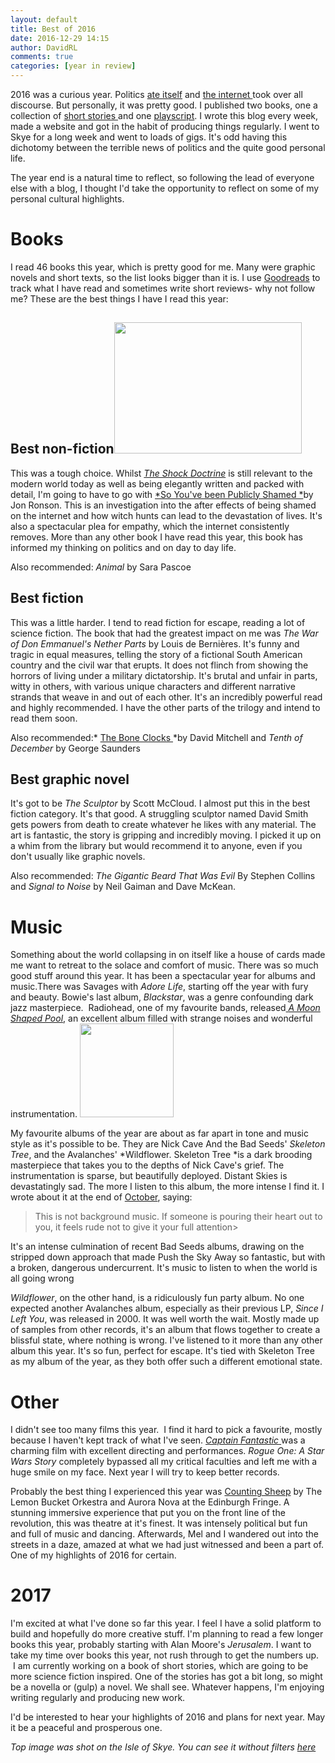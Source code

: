 ```yaml
---  
layout: default  
title: Best of 2016  
date: 2016-12-29 14:15  
author: DavidRL  
comments: true  
categories: [year in review]  
---  
```

2016 was a curious year. Politics <a href="http://davidralphlewis.co.uk/politics/with-us-or-against-us-brexit-and-the-daily-mail/">ate </a><a href="http://davidralphlewis.co.uk/politics/what-does-it-matter/">itself</a> and <a href="http://davidralphlewis.co.uk/politics/2016-the-year-the-internet-took-over/">the internet </a>took over all discourse. But personally, it was pretty good. I published two books, one a collection of <a href="http://davidralphlewis.co.uk/books/amber-stars-one-night-of-stories/">short stories </a>and one <a href="http://davidralphlewis.co.uk/books/remain-vigilant/">playscript</a>. I wrote this blog every week, made a website and got in the habit of producing things regularly. I went to Skye for a long week and went to loads of gigs. It's odd having this dichotomy between the terrible news of politics and the quite good personal life.  

The year end is a natural time to reflect, so following the lead of everyone else with a blog, I thought I'd take the opportunity to reflect on some of my personal cultural highlights.  
<!--more-->  

<h1>Books</h1>  

I read 46 books this year, which is pretty good for me. Many were graphic novels and short texts, so the list looks bigger than it is. I use <a href="https://www.goodreads.com/author/show/15112819.David_Ralph_Lewis">Goodreads</a> to track what I have read and sometimes write short reviews- why not follow me? These are the best things I have I read this year:  

<h2>Best non-fiction<img class="alignright size-medium wp-image-570" src="http://davidralphlewis.co.uk/wp-content/uploads/2016/07/So-You-ve-Been-Publicly-Shamed-mmp-300x210.jpg" alt="" width="300" height="210" /></h2>  

This was a tough choice. Whilst <a href="http://davidralphlewis.co.uk/art-from-others/the-shock-doctrine-and-the-modern-world/">*The Shock Doctrine*</a> is still relevant to the modern world today as well as being elegantly written and packed with detail, I'm going to have to go with <a href="http://davidralphlewis.co.uk/art-from-others/free-speech-twitter-and-so-youve-been-publicly-shamed/">*So You've been Publicly Shamed *</a>by Jon Ronson. This is an investigation into the after effects of being shamed on the internet and how witch hunts can lead to the devastation of lives. It's also a spectacular plea for empathy, which the internet consistently removes. More than any other book I have read this year, this book has informed my thinking on politics and on day to day life.  

Also recommended: *Animal* by Sara Pascoe  

<h2>Best fiction</h2>  

This was a little harder. I tend to read fiction for escape, reading a lot of science fiction. The book that had the greatest impact on me was *The War of Don Emmanuel's Nether Parts* by Louis de Bernières. It's funny and tragic in equal measures, telling the story of a fictional South American country and the civil war that erupts. It does not flinch from showing the horrors of living under a military dictatorship. It's brutal and unfair in parts, witty in others, with various unique characters and different narrative strands that weave in and out of each other. It's an incredibly powerful read and highly recommended. I have the other parts of the trilogy and intend to read them soon.  

Also recommended:* <a href="http://davidralphlewis.co.uk/art-from-others/the-bone-clocks-by-david-mitchell/">The Bone Clocks </a>*by David Mitchell and *Tenth of December* by George Saunders  

<h2>Best graphic novel</h2>  

It's got to be *The Sculptor* by Scott McCloud. I almost put this in the best fiction category. It's that good. A struggling sculptor named David Smith gets powers from death to create whatever he likes with any material. The art is fantastic, the story is gripping and incredibly moving. I picked it up on a whim from the library but would recommend it to anyone, even if you don't usually like graphic novels.  

Also recommended: *The Gigantic Beard That Was Evil* By Stephen Collins and *Signal to Noise* by Neil Gaiman and Dave McKean.  

<h1>Music</h1>  

Something about the world collapsing in on itself like a house of cards made me want to retreat to the solace and comfort of music. There was so much good stuff around this year. It has been a spectacular year for albums and music.There was Savages with *Adore Life*, starting off the year with fury and beauty. Bowie's last album, *Blackstar*, was a genre confounding dark jazz masterpiece.  Radiohead, one of my favourite bands, released<a href="http://davidralphlewis.co.uk/art-from-others/radiohead-and-the-importance-of-letting-ideas-gestate/"> *A Moon Shaped Pool*</a>, an excellent album filled with strange noises and wonderful instrumentation. <img class="alignright wp-image-750 size-thumbnail" src="http://davidralphlewis.co.uk/wp-content/uploads/2016/10/Packshot1-768x768-150x150.jpeg" width="150" height="150" />  

My favourite albums of the year are about as far apart in tone and music style as it's possible to be. They are Nick Cave And the Bad Seeds' *Skeleton Tree*, and the Avalanches' *Wildflower. Skeleton Tree *is a dark brooding masterpiece that takes you to the depths of Nick Cave's grief. The instrumentation is sparse, but beautifully deployed. Distant Skies is devastatingly sad. The more I listen to this album, the more intense I find it. I wrote about it at the end of <a href="http://davidralphlewis.co.uk/art-from-others/nick-cave-and-music-that-is-too-difficult-to-listen-to/">October</a>, saying:  

> This is not background music. If someone is pouring their heart out to you, it feels rude not to give it your full attention>  

It's an intense culmination of recent Bad Seeds albums, drawing on the stripped down approach that made Push the Sky Away so fantastic, but with a broken, dangerous undercurrent. It's music to listen to when the world is all going wrong  

*Wildflower*, on the other hand, is a ridiculously fun party album. No one expected another Avalanches album, especially as their previous LP, *Since I Left You*, was released in 2000. It was well worth the wait. Mostly made up of samples from other records, it's an album that flows together to create a blissful state, where nothing is wrong. I've listened to it more than any other album this year. It's so fun, perfect for escape. It's tied with Skeleton Tree as my album of the year, as they both offer such a different emotional state.  

<h1>Other</h1>  

I didn't see too many films this year.  I find it hard to pick a favourite, mostly because I haven't kept track of what I've seen. <a href="http://davidralphlewis.co.uk/art-from-others/the-ambiguity-of-captain-fantastic/">*Captain Fantastic* </a> was a charming film with excellent directing and performances. *Rogue One: A Star Wars Story* completely bypassed all my critical faculties and left me with a huge smile on my face. Next year I will try to keep better records.  

Probably the best thing I experienced this year was <a href="http://davidralphlewis.co.uk/art-from-others/theatre-and-the-art-of-the-possible/">Counting Sheep</a> by The Lemon Bucket Orkestra and Aurora Nova at the Edinburgh Fringe. A stunning immersive experience that put you on the front line of the revolution, this was theatre at it's finest. It was intensely political but fun and full of music and dancing. Afterwards, Mel and I wandered out into the streets in a daze, amazed at what we had just witnessed and been a part of. One of my highlights of 2016 for certain.  

<h1>2017</h1>  

I'm excited at what I've done so far this year. I feel I have a solid platform to build and hopefully do more creative stuff. I'm planning to read a few longer books this year, probably starting with Alan Moore's *Jerusalem*. I want to take my time over books this year, not rush through to get the numbers up.  I am currently working on a book of short stories, which are going to be more science fiction inspired. One of the stories has got a bit long, so might be a novella or (gulp) a novel. We shall see. Whatever happens, I'm enjoying writing regularly and producing new work.  

I'd be interested to hear your highlights of 2016 and plans for next year. May it be a peaceful and prosperous one.  

*Top image was shot on the Isle of Skye. You can see it without filters <a href="https://www.flickr.com/photos/davelewis88/29363300132/in/dateposted-public/">here</a>*  
